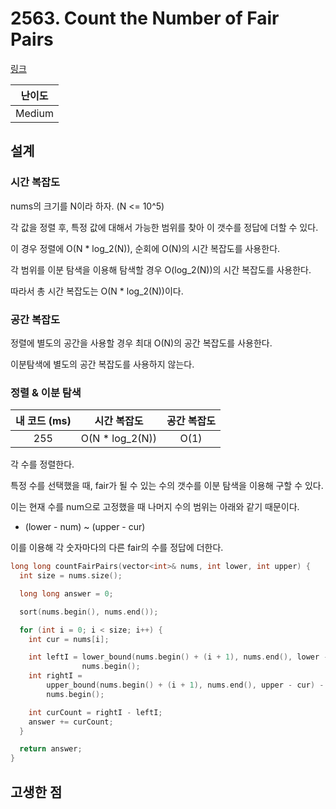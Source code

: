 # 2563. Count the Number of Fair Pairs

[링크](https://leetcode.com/problems/count-the-number-of-fair-pairs/description/)

| 난이도 |
| :----: |
| Medium |

## 설계

### 시간 복잡도

nums의 크기를 N이라 하자. (N <= 10^5)

각 값을 정렬 후, 특정 값에 대해서 가능한 범위를 찾아 이 갯수를 정답에 더할 수 있다.

이 경우 정렬에 O(N \* log_2(N)), 순회에 O(N)의 시간 복잡도를 사용한다.

각 범위를 이분 탐색을 이용해 탐색할 경우 O(log_2(N))의 시간 복잡도를 사용한다.

따라서 총 시간 복잡도는 O(N \* log_2(N))이다.

### 공간 복잡도

정렬에 별도의 공간을 사용할 경우 최대 O(N)의 공간 복잡도를 사용한다.

이분탐색에 별도의 공간 복잡도를 사용하지 않는다.

### 정렬 & 이분 탐색

| 내 코드 (ms) |   시간 복잡도    | 공간 복잡도 |
| :----------: | :--------------: | :---------: |
|     255      | O(N \* log_2(N)) |    O(1)     |

각 수를 정렬한다.

특정 수를 선택했을 때, fair가 될 수 있는 수의 갯수를 이분 탐색을 이용해 구할 수 있다.

이는 현재 수를 num으로 고정했을 때 나머지 수의 범위는 아래와 같기 때문이다.

- (lower - num) ~ (upper - cur)

이를 이용해 각 숫자마다의 다른 fair의 수를 정답에 더한다.

```cpp
long long countFairPairs(vector<int>& nums, int lower, int upper) {
  int size = nums.size();

  long long answer = 0;

  sort(nums.begin(), nums.end());

  for (int i = 0; i < size; i++) {
    int cur = nums[i];

    int leftI = lower_bound(nums.begin() + (i + 1), nums.end(), lower - cur) -
                nums.begin();
    int rightI =
        upper_bound(nums.begin() + (i + 1), nums.end(), upper - cur) -
        nums.begin();

    int curCount = rightI - leftI;
    answer += curCount;
  }

  return answer;
}
```

## 고생한 점
